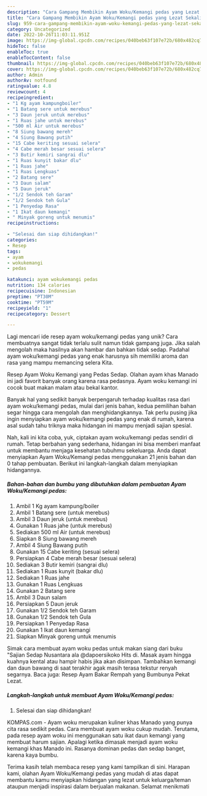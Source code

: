 ```yaml
---
description: "Cara Gampang Membikin Ayam Woku/Kemangi pedas yang Lezat Sekali"
title: "Cara Gampang Membikin Ayam Woku/Kemangi pedas yang Lezat Sekali"
slug: 959-cara-gampang-membikin-ayam-woku-kemangi-pedas-yang-lezat-sekali
category: Uncategorized
date: 2022-10-26T11:03:11.951Z
image: https://img-global.cpcdn.com/recipes/040beb63f107e72b/680x482cq70/ayam-wokukemangi-pedas-foto-resep-utama.jpg
hideToc: false
enableToc: true
enableTocContent: false
thumbnail: https://img-global.cpcdn.com/recipes/040beb63f107e72b/680x482cq70/ayam-wokukemangi-pedas-foto-resep-utama.jpg
cover: https://img-global.cpcdn.com/recipes/040beb63f107e72b/680x482cq70/ayam-wokukemangi-pedas-foto-resep-utama.jpg
author: Admin
authorAv: notfound
ratingvalue: 4.8
reviewcount: 4
recipeingredient:
- "1 Kg ayam kampungboiler"
- "1 Batang sere untuk merebus"
- "3 Daun jeruk untuk merebus"
- "1 Ruas jahe untuk merebus"
- "500 ml Air untuk merebus"
- "8 Siung bawang mereh"
- "4 Siung Bawang putih"
- "15 Cabe keriting sesuai selera"
- "4 Cabe merah besar sesuai selera"
- "3 Butir kemiri sangrai dlu"
- "1 Ruas kunyit bakar dlu"
- "1 Ruas jahe"
- "1 Ruas Lengkuas"
- "2 Batang sere"
- "3 Daun salam"
- "5 Daun jeruk"
- "1/2 Sendok teh Garam"
- "1/2 Sendok teh Gula"
- "1 Penyedap Rasa"
- "1 Ikat daun kemangi"
- " Minyak goreng untuk menumis"
recipeinstructions:

- "Selesai dan siap dihidangkan!"
categories:
- Resep
tags:
- ayam
- wokukemangi
- pedas

katakunci: ayam wokukemangi pedas 
nutrition: 134 calories
recipecuisine: Indonesian
preptime: "PT30M"
cooktime: "PT59M"
recipeyield: "1"
recipecategory: Dessert

---
```





Lagi mencari ide resep ayam woku/kemangi pedas yang unik? Cara membuatnya sangat tidak terlalu sulit namun tidak gampang juga. Jika salah mengolah maka hasilnya akan hambar dan bahkan tidak sedap. Padahal ayam woku/kemangi pedas yang enak harusnya sih memiliki aroma dan rasa yang mampu memancing selera Kita.





Resep Ayam Woku Kemangi yang Pedas Sedap. Olahan ayam khas Manado ini jadi favorit banyak orang karena rasa pedasnya. Ayam woku kemangi ini cocok buat makan malam atau bekal kantor.

Banyak hal yang sedikit banyak berpengaruh terhadap kualitas rasa dari ayam woku/kemangi pedas, mulai dari jenis bahan, kedua pemilihan bahan segar hingga cara mengolah dan menghidangkannya. Tak perlu pusing jika ingin menyiapkan ayam woku/kemangi pedas yang enak di rumah, karena asal sudah tahu triknya maka hidangan ini mampu menjadi sajian spesial.






Nah, kali ini kita coba, yuk, ciptakan ayam woku/kemangi pedas sendiri di rumah. Tetap berbahan yang sederhana, hidangan ini bisa memberi manfaat untuk membantu menjaga kesehatan tubuhmu sekeluarga. Anda dapat menyiapkan Ayam Woku/Kemangi pedas menggunakan 21 jenis bahan dan 0 tahap pembuatan. Berikut ini langkah-langkah dalam menyiapkan hidangannya.

<!--inarticleads1-->

##### Bahan-bahan dan bumbu yang dibutuhkan dalam pembuatan Ayam Woku/Kemangi pedas:

1. Ambil 1 Kg ayam kampung/boiler
1. Ambil 1 Batang sere (untuk merebus)
1. Ambil 3 Daun jeruk (untuk merebus)
1. Gunakan 1 Ruas jahe (untuk merebus)
1. Sediakan 500 ml Air (untuk merebus)
1. Siapkan 8 Siung bawang mereh
1. Ambil 4 Siung Bawang putih
1. Gunakan 15 Cabe keriting (sesuai selera)
1. Persiapkan 4 Cabe merah besar (sesuai selera)
1. Sediakan 3 Butir kemiri (sangrai dlu)
1. Sediakan 1 Ruas kunyit (bakar dlu)
1. Sediakan 1 Ruas jahe
1. Gunakan 1 Ruas Lengkuas
1. Gunakan 2 Batang sere
1. Ambil 3 Daun salam
1. Persiapkan 5 Daun jeruk
1. Gunakan 1/2 Sendok teh Garam
1. Gunakan 1/2 Sendok teh Gula
1. Persiapkan 1 Penyedap Rasa
1. Gunakan 1 Ikat daun kemangi
1. Siapkan  Minyak goreng untuk menumis


Simak cara membuat ayam woku pedas untuk makan siang dari buku &#34;Sajian Sedap Nusantara ala @dapoersikoko Hits di. Masak ayam hingga kuahnya kental atau hampir habis jika akan disimpan. Tambahkan kemangi dan daun bawang di saat terakhir agak masih terasa tekstur renyah segarnya. Baca juga: Resep Ayam Bakar Rempah yang Bumbunya Pekat Lezat. 

<!--inarticleads2-->

##### Langkah-langkah untuk membuat Ayam Woku/Kemangi pedas:


1. Selesai dan siap dihidangkan!

KOMPAS.com - Ayam woku merupakan kuliner khas Manado yang punya cita rasa sedikit pedas. Cara membuat ayam woku cukup mudah. Terutama, pada resep ayam woku ini menggunakan satu ikat daun kemangi yang membuat harum sajian. Apalagi ketika dimasak menjadi ayam woku kemangi khas Manado ini. Rasanya dominan pedas dan sedap banget, karena kaya bumbu. 

Terima kasih telah membaca resep yang kami tampilkan di sini. Harapan kami, olahan Ayam Woku/Kemangi pedas yang mudah di atas dapat membantu kamu menyiapkan hidangan yang lezat untuk keluarga/teman ataupun menjadi inspirasi dalam berjualan makanan. Selamat menikmati

